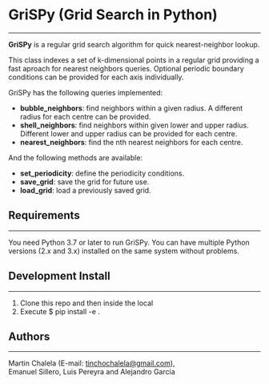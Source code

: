 # GriSPy (Grid Search in Python)
--------------------------------

**GriSPy** is a regular grid search algorithm for quick nearest-neighbor lookup.

This class indexes a set of k-dimensional points in a regular grid providing a fast aproach for nearest neighbors queries. Optional periodic boundary conditions can be provided for each axis individually.

GriSPy has the following queries implemented:
- **bubble_neighbors**: find neighbors within a given radius. A different radius for each centre can be provided.
- **shell_neighbors**: find neighbors within given lower and upper radius. Different lower and upper radius can be provided for each centre.
- **nearest_neighbors**: find the nth nearest neighbors for each centre.

And the following methods are available:
- **set_periodicity**: define the periodicity conditions.
- **save_grid**: save the grid for future use.
- **load_grid**: load a previously saved grid.


## Requirements
---------------

You need Python 3.7 or later to run GriSPy. You can have multiple Python
versions (2.x and 3.x) installed on the same system without problems.


## Development Install
----------------------

1.  Clone this repo and then inside the local
2.  Execute
    $ pip install -e .

## Authors
----------

Martin Chalela (E-mail: tinchochalela@gmail.com),  
Emanuel Sillero, Luis Pereyra and Alejandro Garcia
